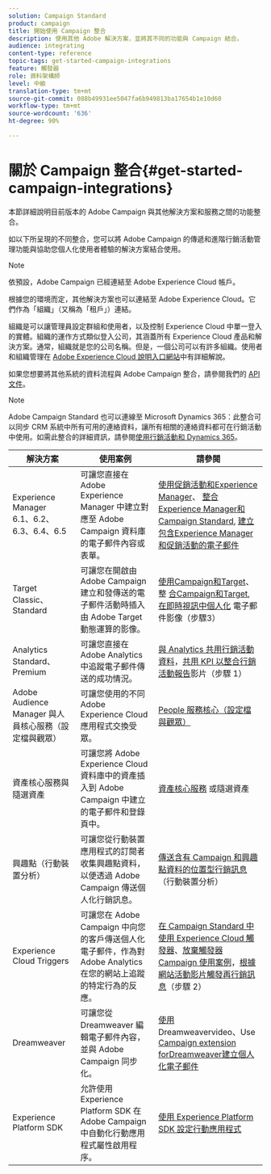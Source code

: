 ```yaml
---
solution: Campaign Standard
product: campaign
title: 開始使用 Campaign 整合
description: 使用其他 Adobe 解決方案，並將其不同的功能與 Campaign 結合。
audience: integrating
content-type: reference
topic-tags: get-started-campaign-integrations
feature: 觸發器
role: 資料架構師
level: 中級
translation-type: tm+mt
source-git-commit: 088b49931ee5047fa6b949813ba17654b1e10d60
workflow-type: tm+mt
source-wordcount: '636'
ht-degree: 90%

---
```



# 關於 Campaign 整合{#get-started-campaign-integrations}

本節詳細說明目前版本的 Adobe Campaign 與其他解決方案和服務之間的功能整合。

如以下所呈現的不同整合，您可以將 Adobe Campaign 的傳遞和進階行銷活動管理功能與協助您個人化使用者體驗的解決方案結合使用。

>[!NOTE]
>
> 依預設，Adobe Campaign 已經連結至 Adobe Experience Cloud 帳戶。

根據您的環境而定，其他解決方案也可以連結至 Adobe Experience Cloud。它們作為「組織」（又稱為「租戶」）連結。

組織是可以讓管理員設定群組和使用者，以及控制 Experience Cloud 中單一登入的實體。組織的運作方式類似登入公司，其涵蓋所有 Experience Cloud 產品和解決方案。通常，組織就是您的公司名稱。但是，一個公司可以有許多組織。使用者和組織管理在 [Adobe Experience Cloud 說明入口網站](https://docs.adobe.com/content/help/zh-Hant/core-services/interface/manage-users-and-products/organizations.html)中有詳細解說。

如果您想要將其他系統的資料流程與 Adobe Campaign 整合，請參閱我們的 [API 文件](../../api/using/get-started-apis.md)。

>[!NOTE]
>
>Adobe Campaign Standard 也可以連線至 Microsoft Dynamics 365：此整合可以同步 CRM 系統中所有可用的連絡資料，讓所有相關的連絡資料都可在行銷活動中使用。如需此整合的詳細資訊，請參閱[使用行銷活動和 Dynamics 365](../../integrating/using/d365-acs-get-started.md)。


<table> 
 <thead> 
  <tr> 
   <th> 解決方案<br /> </th> 
   <th> 使用案例<br /> </th> 
   <th> 請參閱<br /> </th> 
  </tr> 
 </thead> 
 <tbody> 
  <tr> 
   <td> Experience Manager<br /> 6.1、6.2、6.3、6.4、6.5<br /> </td> 
   <td> 可讓您直接在 Adobe Experience Manager 中建立對應至 Adobe Campaign 資料庫的電子郵件內容或表單。<br /> </td> 
   <td> 
     <a href="../../integrating/using/integrating-with-experience-manager.md">使用促銷活動和Experience Manager</a>、 <a href="https://helpx.adobe.com/tw/experience-manager/6-4/sites/administering/using/campaignstandard.html">整合Experience Manager和Campaign Standard</a>, <a href="https://gn.adobe.com/doc/standard/getting_started/en/ACS_AEM.html">建立包含Experience Manager和促銷活動的電子郵件</a> 
    </td> 
  </tr> 
  <tr> 
   <td> Target<br /> Classic、Standard<br /> </td> 
   <td> 可讓您在開啟由 Adobe Campaign 建立和發傳送的電子郵件活動時插入由 Adobe Target 動態運算的影像。<br /> </td> 
   <td> 
    <a href="../../integrating/using/about-campaign-target-integration.md">使用Campaign和Target</a>、整 <a href="https://docs.adobe.com/content/help/zh-Hant/target/using/integrate/campaign-and-target.html">合Campaign和Target</a>, <a href="https://helpx.adobe.com/tw/marketing-cloud/how-to/email-marketing.html">在即時視訊中個人化</a> 電子郵件影像（步驟3）
    </td> 
  </tr> 
  <tr> 
   <td> Analytics<br /> Standard、Premium <br /> </td> 
   <td> 可讓您直接在 Adobe Analytics 中追蹤電子郵件傳送的成功情況。<br /> </td> 
   <td> 
    <a href="../../integrating/using/about-campaign-analytics-integration.md">與 Analytics 共用行銷活動資料</a>，<a href="https://helpx.adobe.com/marketing-cloud/how-to/email-marketing.html">共用 KPI 以整合行銷活動報告</a>影片（步驟 1）
    </td> 
  </tr> 
  <tr> 
   <td> Adobe Audience Manager 與人員核心服務（設定檔與觀眾）<br /> </td> 
   <td> 可讓您使用的不同 Adobe Experience Cloud 應用程式交換受眾。<br /> </td> 
   <td> <a href="../../integrating/using/about-campaign-audience-manager-or-people-core-service-integration.md">People 服務核心（設定檔與觀眾）</a><br /> </td> 
  </tr> 
  <tr> 
   <td> 資產核心服務與隨選資產<br /> </td> 
   <td> 可讓您將 Adobe Experience Cloud 資料庫中的資產插入到 Adobe Campaign 中建立的電子郵件和登錄頁中。<br /> </td> 
   <td> <a href="../../integrating/using/working-with-campaign-and-assets-core-service.md">資產核心服務</a> 或隨選資產<br /> </td> 
  </tr> 
  <tr> 
   <td> 興趣點（行動裝置分析）<br /> </td> 
   <td> 可讓您從行動裝置應用程式的訂閱者收集興趣點資料，以便透過 Adobe Campaign 傳送個人化行銷訊息。<br /> </td> 
   <td> <a href="../../integrating/using/about-campaign-points-of-interest-data-integration.md">傳送含有 Campaign 和興趣點資料的位置型行銷訊息</a> （行動裝置分析）<br /> </td> 
  </tr> 
  <tr> 
   <td> Experience Cloud Triggers<br /> </td> 
   <td> 可讓您在 Adobe Campaign 中向您的客戶傳送個人化電子郵件，作為對 Adobe Analytics 在您的網站上追蹤的特定行為的反應。<br /> </td> 
   <td> 
    <a href="../../integrating/using/about-adobe-experience-cloud-triggers.md">在 Campaign Standard 中使用 Experience Cloud 觸發器</a>、<a href="../../integrating/using/abandonment-triggers-use-cases.md">放棄觸發器 Campaign 使用案例</a>，<a href="https://helpx.adobe.com/marketing-cloud/how-to/email-marketing.html">根據網站活動影片觸發再行銷訊息</a>（步驟 2）
    </td> 
  </tr> 
  <tr> 
   <td> Dreamweaver<br /> </td> 
   <td> 可讓您從 Dreamweaver 編輯電子郵件內容，並與 Adobe Campaign 同步化。<br /> </td> 
   <td> 
    <a href="https://docs.adobe.com/content/help/zh-Hant/campaign-standard-learn/tutorials/designing-content/email-designer/dreamweaver-integration.translate.html">使用</a> Dreamweavervideo、Use  <a href="https://helpx.adobe.com/tw/dreamweaver/using/working-with-dreamweaver-and-campaign.html">Campaign extension forDreamweaver建立個人化電子郵件</a> 
  </td> 
  </tr> 
  <tr> 
   <td> Experience Platform SDK<br /> </td> 
   <td> 允許使用 Experience Platform SDK 在 Adobe Campaign 中自動化行動應用程式屬性啟用程序。<br /> </td> 
   <td> <a href="https://helpx.adobe.com/tw/campaign/kb/configuring-app-sdk.html">使用 Experience Platform SDK 設定行動應用程式</a><br /> </td> 
  </tr> 
 </tbody> 
</table>


